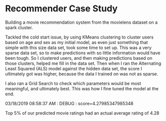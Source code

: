 # Recommender Case Study

Building a movie recommendation system from the movielens dataset on a spark cluster.

Tackled the cold start issue, by using KMeans clustering to cluster users based on age and sex as my initial model, as even just something that simple with this size data set, took some time to set up.  This was a very sparse data set, so to make predictions with so little information would have been tough.  So I clustered users, and then making predictions based on those clusters, helped me fill in the data set.  Then when I ran the Alternating Least Squared (ALS) model against the hidden data set, the score I ultimately got was higher, because the data I trained on was not as sparse.

I also ran a Grid Search to check which parameters would be most meaningful, and ultimately best.  This was how I fine tuned the model at the end.

03/18/2019 08:58:37 AM : DEBUG : score=4.27985347985348

Top 5% of our predicted movie ratings had an actual average rating of 4.28
